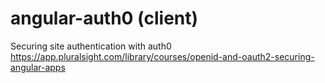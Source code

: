 # angular-auth0 (client)

Securing site authentication with auth0
https://app.pluralsight.com/library/courses/openid-and-oauth2-securing-angular-apps
